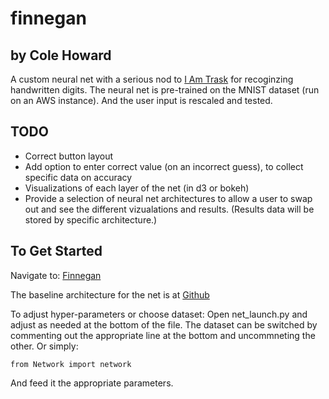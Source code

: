 # finnegan
## by Cole Howard

A custom neural net with a serious nod to [I Am Trask](http://iamtrask.github.io/2015/07/12/basic-python-network/) for recoginzing handwritten digits.  The neural net is pre-trained on the MNIST dataset (run on an AWS instance).  And the user input is rescaled and tested.


## TODO

- Correct button layout
- Add option to enter correct value (on an incorrect guess), to collect specific data on accuracy
- Visualizations of each layer of the net (in d3 or bokeh)
- Provide a selection of neural net architectures to allow a user to swap out and see the different vizualations and results.  (Results data will be stored by specific architecture.)



## To Get Started

Navigate to: [Finnegan](https:uglyboxer.pythonanywhere.com)


The baseline architecture for the net is at [Github](http://uglyboxer.github.io/finnegan/)

To adjust hyper-parameters or choose dataset:
Open net_launch.py and adjust as needed at the bottom of the file.  The dataset can be switched by commenting out the appropriate line at the bottom and uncommneting the other.  Or simply:

```
from Network import network
```

And feed it the appropriate parameters.